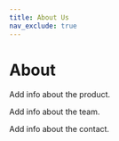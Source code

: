 ```yaml
---
title: About Us
nav_exclude: true
---
```

# About
Add info about the product.

Add info about the team.

Add info about the contact.
